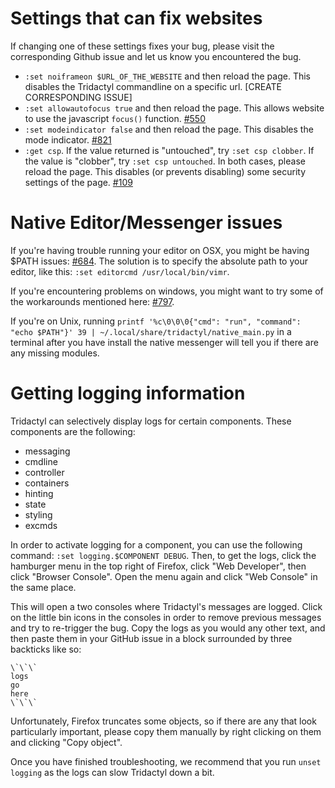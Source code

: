 # Settings that can fix websites

If changing one of these settings fixes your bug, please visit the corresponding Github issue and let us know you encountered the bug.

*   `:set noiframeon $URL_OF_THE_WEBSITE` and then reload the page. This disables the Tridactyl commandline on a specific url. [CREATE CORRESPONDING ISSUE]
*   `:set allowautofocus true` and then reload the page. This allows website to use the javascript `focus()` function. [#550](https://github.com/cmcaine/tridactyl/issues/550)
*   `:set modeindicator false` and then reload the page. This disables the mode indicator. [#821](https://github.com/cmcaine/tridactyl/issues/821)
*   `:get csp`. If the value returned is "untouched", try `:set csp clobber`. If the value is "clobber", try `:set csp untouched`. In both cases, please reload the page. This disables (or prevents disabling) some security settings of the page. [#109](https://github.com/cmcaine/tridactyl/issues/109)

# Native Editor/Messenger issues

If you're having trouble running your editor on OSX, you might be having $PATH issues: [#684](https://github.com/cmcaine/tridactyl/issues/684). The solution is to specify the absolute path to your editor, like this: `:set editorcmd /usr/local/bin/vimr`.

If you're encountering problems on windows, you might want to try some of the workarounds mentioned here: [#797](https://github.com/cmcaine/tridactyl/issues/797).

If you're on Unix, running `printf '%c\0\0\0{"cmd": "run", "command": "echo $PATH"}' 39 | ~/.local/share/tridactyl/native_main.py` in a terminal after you have install the native messenger will tell you if there are any missing modules.

# Getting logging information

Tridactyl can selectively display logs for certain components. These components are the following:

*   messaging
*   cmdline
*   controller
*   containers
*   hinting
*   state
*   styling
*   excmds

In order to activate logging for a component, you can use the following command: `:set logging.$COMPONENT DEBUG`. Then, to get the logs, click the hamburger menu in the top right of Firefox, click "Web Developer", then click "Browser Console". Open the menu again and click "Web Console" in the same place.

This will open a two consoles where Tridactyl's messages are logged. Click on the little bin icons in the consoles in order to remove previous messages and try to re-trigger the bug. Copy the logs as you would any other text, and then paste them in your GitHub issue in a block surrounded by three backticks like so:

```
\`\`\`
logs
go
here
\`\`\`
```

Unfortunately, Firefox truncates some objects, so if there are any that look particularly important, please copy them manually by right clicking on them and clicking "Copy object".

Once you have finished troubleshooting, we recommend that you run `unset logging` as the logs can slow Tridactyl down a bit.
